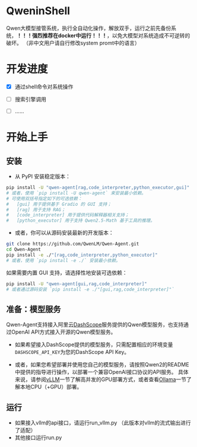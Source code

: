 # QweninShell
Qwen大模型接管系统，执行全自动化操作，解放双手，运行之前先备份系统，**！！！强烈推荐在docker中运行！！！**，以免大模型对系统造成不可逆转的破坏。
（非中文用户请自行修改system promt中的语言）

# 开发进度
- [x] 通过shell命令对系统操作
- [ ] 搜索引擎调用
- [ ] ......


# 开始上手

## 安装

- 从 PyPI 安装稳定版本：
```bash
pip install -U "qwen-agent[rag,code_interpreter,python_executor,gui]"
# 或者，使用 `pip install -U qwen-agent` 来安装最小依赖。
# 可使用双括号指定如下的可选依赖：
#   [gui] 用于提供基于 Gradio 的 GUI 支持；
#   [rag] 用于支持 RAG；
#   [code_interpreter] 用于提供代码解释器相关支持；
#   [python_executor] 用于支持 Qwen2.5-Math 基于工具的推理。
```

- 或者，你可以从源码安装最新的开发版本：
```bash
git clone https://github.com/QwenLM/Qwen-Agent.git
cd Qwen-Agent
pip install -e ./"[rag,code_interpreter,python_executor]"
# 或者，使用 `pip install -e ./` 安装最小依赖。
```

如果需要内置 GUI 支持，请选择性地安装可选依赖：
```bash
pip install -U "qwen-agent[gui,rag,code_interpreter]"
# 或者通过源码安装 `pip install -e ./"[gui,rag,code_interpreter]"`
```

## 准备：模型服务

Qwen-Agent支持接入阿里云[DashScope](https://help.aliyun.com/zh/dashscope/developer-reference/quick-start)服务提供的Qwen模型服务，也支持通过OpenAI API方式接入开源的Qwen模型服务。

- 如果希望接入DashScope提供的模型服务，只需配置相应的环境变量`DASHSCOPE_API_KEY`为您的DashScope API Key。

- 或者，如果您希望部署并使用您自己的模型服务，请按照Qwen2的README中提供的指导进行操作，以部署一个兼容OpenAI接口协议的API服务。
具体来说，请参阅[vLLM](https://github.com/QwenLM/Qwen2?tab=readme-ov-file#vllm)一节了解高并发的GPU部署方式，或者查看[Ollama](https://github.com/QwenLM/Qwen2?tab=readme-ov-file#ollama)一节了解本地CPU（+GPU）部署。

## 运行
- 如果接入vllm的api接口，请运行run_vllm.py （此版本对vllm的流式输出进行了适配）
- 其他接口运行run.py
